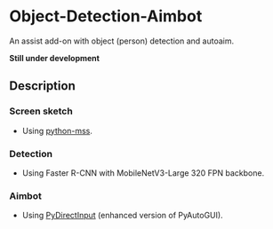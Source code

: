 # Object-Detection-Aimbot
An assist add-on with object (person) detection and autoaim.

**Still under development**

## Description
### Screen sketch
* Using [python-mss](https://github.com/BoboTiG/python-mss).

### Detection
* Using Faster R-CNN with MobileNetV3-Large 320 FPN backbone.

### Aimbot
* Using [PyDirectInput](https://github.com/learncodebygaming/pydirectinput) (enhanced version of PyAutoGUI).
